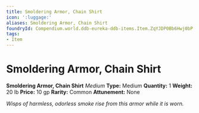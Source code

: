 ```yaml
---
title: Smoldering Armor, Chain Shirt
icon: ':luggage:'
aliases: Smoldering Armor, Chain Shirt
foundryId: Compendium.world.ddb-eureka-ddb-items.Item.ZqYJDP0Bb6Hwj0bP
tags:
- Item
---
```


# Smoldering Armor, Chain Shirt

**Smoldering Armor, Chain Shirt**
_Medium_
**Type:** Medium
**Quantity:** 1
**Weight:** 20 lb
**Price:** 10 gp
**Rarity:** Common
**Attunement:** None

*Wisps of harmless, odorless smoke rise from this armor while it is worn.*